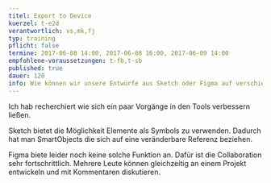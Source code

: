 ```yaml
---
titel: Export to Device
kuerzel: t-e2d
verantwortlich: vs,mk,fj
typ: training
pflicht: false
termine: 2017-06-08 14:00, 2017-06-08 16:00, 2017-06-09 14:00
empfohlene-voraussetzungen: t-fb,t-sb
published: true
dauer: 120
info: Wie können wir unsere Entwürfe aus Sketch oder Figma auf verschiedenen Devices anschauen und überprüfen? Wie sehen Tools und komplette Workflows dafür aus?
---
```


Ich hab recherchiert wie sich ein paar Vorgänge in den Tools verbessern ließen.

Sketch bietet die Möglichkeit Elemente als Symbols zu verwenden. Dadurch hat man SmartObjects die sich auf eine veränderbare Referenz beziehen.

Figma biete leider noch keine solche Funktion an. Dafür ist die Collaboration sehr fortschrittlich. Mehrere Leute können gleichzeitig an einem Projekt entwickeln und mit Kommentaren diskutieren.